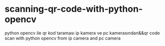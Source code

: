 # scanning-qr-code-with-python-opencv
python opencv ile qr kod taraması ip kamera ve pc kamerasından&amp;&amp;qr code scan with python opencv from ip camera and pc camera
